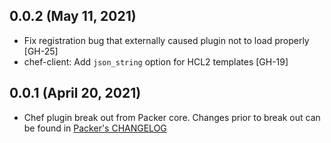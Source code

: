 ## 0.0.2 (May 11, 2021)

* Fix registration bug that externally caused plugin not to load properly [GH-25]
* chef-client: Add `json_string` option for HCL2 templates [GH-19]

## 0.0.1 (April 20, 2021)

* Chef plugin break out from Packer core. Changes prior to break out can be found in [Packer's CHANGELOG](https://github.com/hashicorp/packer/blob/master/CHANGELOG.md)

